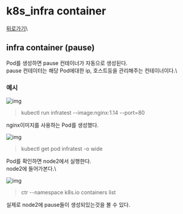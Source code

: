 # k8s\_infra container

[뒤로가기](../../)\


## infra container (pause)

Pod를 생성하면 pause 컨테이너가 자동으로 생성된다.\
pause 컨테이터는 해당 Pod에대한 ip, 호스트등을 관리해주는 컨테이너이다.\


### 예시

![img](../Img/k8s\_infra\_container1.png)

> kubectl run infratest --image:nginx:1.14 --port=80

nginx이미지를 사용하는 Pod를 생성했다.

![img](../Img/k8s\_infra\_container2.png)

> kubectl get pod infratest -o wide

Pod를 확인하면 node2에서 실행한다.\
node2에 들어가본다.\


![img](../Img/k8s\_infra\_container3.png)

> ctr --namespace k8s.io containers list

실제로 node2에 pause들이 생성되있는것을 볼 수 있다.
